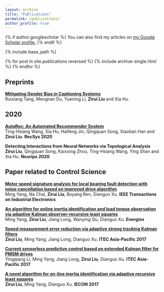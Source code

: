 ```yaml
---
layout: archive
title: "Publications"
permalink: /publications/
author_profile: true
---
```


{% if author.googlescholar %}
  You can also find my articles on <u><a href="{{author.googlescholar}}">my Google Scholar profile</a>.</u>
{% endif %}

{% include base_path %}

{% for post in site.publications reversed %}
  {% include archive-single.html %}
{% endfor %}

## Preprints


<b>[Mitigating Gender Bias in Captioning Systems](https://arxiv.org/abs/2006.08315)
</b><br>Ruixiang Tang, Mengnan Du, Yuening Li, <b>Zirui Liu</b> and Xia Hu.

## 2020
<b>[AutoRec: An Automated Recommender System](https://dl.acm.org/doi/abs/10.1145/3383313.3411529)
</b><br>Ting-Hsiang Wang, Xia Hu, Haifeng Jin, Qingquan Song, Xiaotian Han and <b>Zirui Liu</b>. <b>RecSys 2020</b>

<b> Detecting Interactions from Neural Networks via Topological Analysis
</b><br><b>Zirui Liu</b>, Qingquan Song, Kaixiong Zhou, Ting-Hsiang Wang, Ying Shan and Xia Hu. <b>Neurips 2020</b>

## Paper related to Control Science
<b>[Motor speed signature analysis for local bearing fault detection with noise cancellation based on improved drive algorithm](https://ieeexplore.ieee.org/abstract/document/8741216/)
</b><br>Ming Yang, Na Chai, <b>Zirui Liu</b>, Boyang Ren, Dianguo Xu. <b>IEEE Transactions on Industrial Electronics</b>

<b>[An algorithm for online inertia identification and load torque observation via adaptive Kalman observer-recursive least squares](https://www.mdpi.com/1996-1073/11/4/778)
</b><br>Ming Yang, <b>Zirui Liu</b>, Jiang Long, Wanying Qu, Dianguo Xu. <b>Energies</b>

<b>[Speed measurement error reduction via adaptive strong tracking Kalman filters](https://ieeexplore.ieee.org/abstract/document/8080941/)
</b><br><b>Zirui Liu</b>, Ming Yang, Jiang Long, Dianguo Xu. <b>ITEC Asia-Pacific 2017 </b>

<b>[Current sensorless predictive control based on extended Kalman filter for PMSM drives](https://ieeexplore.ieee.org/abstract/document/8080902/)
</b><br>Yingqiang Li, Ming Yang, Jiang Long, <b>Zirui Liu</b>, Dianguo Xu. <b>ITEC Asia-Pacific 2017 </b>

<b>[A novel algorithm for on-line inertia identification via adaptive recursive least squares](https://ieeexplore.ieee.org/abstract/document/8216502/)
</b><br><b>Zirui Liu</b>, Ming Yang, Dianguo Xu. <b>IECON 2017 </b>
